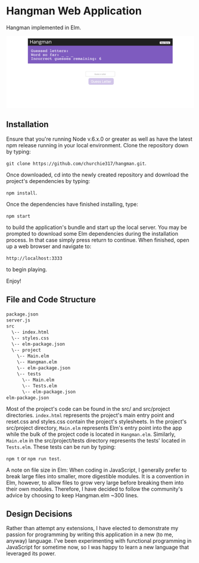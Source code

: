 # Hangman Web Application

Hangman implemented in Elm.

![output](images/hangman.png)

## Installation

Ensure that you're running Node v.6.x.0 or greater as well as have the latest npm release running in your local environment. Clone the repository down by typing:

`git clone https://github.com/churchie317/hangman.git`.

Once downloaded, cd into the newly created repository and download the project's dependencies by typing:

 `npm install`.

 Once the dependencies have finished installing, type:

 `npm start`

 to build the application's bundle and start up the local server. You may be prompted to download some Elm dependencies during the installation process. In that case simply press return to continue. When finished, open up a web browser and navigate to:

 `http://localhost:3333`

 to begin playing.

Enjoy!

## File and Code Structure

```
package.json
server.js
src
  \-- index.html
  \-- styles.css
  \-- elm-package.json
  \-- project
    \-- Main.elm
    \-- Hangman.elm
    \-- elm-package.json
    \-- tests
      \-- Main.elm
      \-- Tests.elm
      \-- elm-package.json
elm-package.json
```

Most of the project's code can be found in the src/ and src/project directories. `index.html` represents the project's main entry point and reset.css and styles.css contain the project's stylesheets. In the project's src/project directory, `Main.elm` represents Elm's entry point into the app while the bulk of the project code is located in `Hangman.elm`. Similarly, `Main.elm` in the src/project/tests directory represents the tests' located in `Tests.elm`. These tests can be run by typing:

`npm t` or `npm run test`.

A note on file size in Elm:
When coding in JavaScript, I generally prefer to break large files into smaller, more digestible modules. It is a convention in Elm, however, to allow files to grow very large before breaking them into their own modules. Therefore, I have decided to follow the community's advice by choosing to keep Hangman.elm ~300 lines.

## Design Decisions

Rather than attempt any extensions, I have elected to demonstrate my passion for programming by writing this application in a new (to me, anyway) language. I've been experimenting with functional programming in JavaScript for sometime now, so I was happy to learn a new language that leveraged its power.
